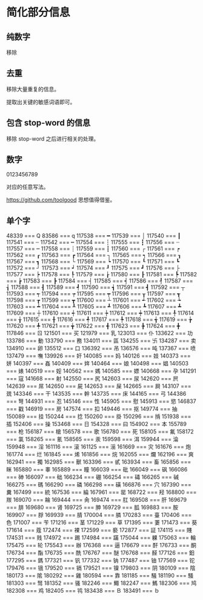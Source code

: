 # 简化部分信息

## 纯数字

移除

## 去重

移除大量重复的信息。

提取出关键的敏感词语即可。

## 包含 stop-word 的信息

移除 stop-word 之后进行相关的处理。

## 数字

0123456789

对应的任意写法。

https://github.com/toolgood 思想值得借鉴。

## 单个字

48339 === Q
83586 === q
117538 === ━
117539 === │
117540 === ┃
117541 === ┄
117542 === ┅
117554 === ┆
117555 === ┇
117556 === ┈
117557 === ┉
117558 === ┊
117559 === ┋
117560 === ┌
117561 === ┍
117562 === ┎
117563 === ┏
117564 === ┐
117565 === ┑
117566 === ┒
117567 === ┓
117568 === └
117569 === ┕
117570 === ┖
117571 === ┗
117572 === ┘
117573 === ┙
117574 === ┚
117575 === ┛
117576 === ├
117577 === ┝
117578 === ┞
117579 === ┟
117580 === ┠
117581 === ┡
117582 === ┢
117583 === ┣
117584 === ┤
117585 === ┥
117586 === ┦
117587 === ┧
117588 === ┨
117589 === ┩
117590 === ┪
117591 === ┫
117592 === ┬
117593 === ┭
117594 === ┮
117595 === ┯
117596 === ┰
117597 === ┱
117598 === ┲
117599 === ┳
117600 === ┴
117601 === ┵
117602 === ┶
117603 === ┷
117604 === ┸
117605 === ┹
117606 === ┺
117607 === ┻
117609 === ┼
117610 === ┽
117611 === ┾
117612 === ┿
117613 === ╀
117614 === ╁
117615 === ╂
117616 === ╃
117617 === ╄
117618 === ╅
117619 === ╆
117620 === ╇
117621 === ╈
117622 === ╉
117623 === ╊
117624 === ╋
117846 === ㄖ
121501 === 买
121979 === 乳
123013 === 仆
133622 === 功
133786 === 動
133790 === 務
134011 === 區
134255 === 卐
134287 === 卖
134910 === 卵
135512 === 口
136392 === 吊
136576 === 吨
137367 === 喷
137479 === 嘸
139926 === 奸
140085 === 妈
140126 === 妓
140373 === 姘
140397 === 姦
140409 === 姩
140464 === 娘
140498 === 娼
140503 === 婊
140519 === 婬
140562 === 媽
140585 === 嫖
140668 === 孕
141291 === 寇
141668 === 射
142550 === 尻
142603 === 尿
142620 === 屄
142639 === 屌
142650 === 屍
142653 === 屎
142665 === 屙
143107 === 巯
143346 === 干
143535 === 幹
143735 === 床
144165 === 弓
144386 === 弩
144931 === 忍
145146 === 性
145905 === 慰
145913 === 慾
146837 === 戳
146919 === 房
147574 === 扣
149446 === 抠
149774 === 抽
150089 === 挂
150244 === 捻
150260 === 掛
150296 === 掯
151938 === 插
152406 === 操
153468 === 日
154328 === 曰
154902 === 本
155789 === 枪
156187 === 槍
156578 === 歌
156780 === 死
158105 === 氟
158172 === 氯
158265 === 氰
158565 === 汞
159598 === 洱
159944 === 淪
159948 === 淫
161116 === 滚
161125 === 滛
161669 === 灾
161676 === 炮
161774 === 烂
161845 === 烯
161856 === 烷
162055 === 爛
162196 === 爽
162941 === 獨
162985 === 獸
163396 === 甙
163934 === 畜
165856 === 眯
165880 === 睾
165889 === 瞳
166039 === 砒
166049 === 砜
166086 === 砷
166097 === 础
166234 === 硼
166254 === 碡
166265 === 碱
166275 === 碼
166290 === 磷
166298 === 磺
166876 === 穴
167390 === 糞
167499 === 統
167536 === 綸
167961 === 罂
168722 === 羟
168800 === 羰
169070 === 耣
169444 === 肏
169474 === 肛
169508 === 肝
169679 === 肼
169680 === 肾
169725 === 胂
169729 === 胍
169883 === 胺
169907 === 脬
169939 === 腈
170004 === 膦
170283 === 臺
170406 === 色
171007 === 苄
171216 === 茎
171229 === 草
171395 === 萋
171473 === 葵
171614 === 蔻
172474 === 裸
172599 === 褻
172877 === 証
174115 === 賤
174531 === 贱
174972 === 踢
174984 === 蹣
175044 === 躶
175063 === 輪
175475 === 轮
175543 === 辦
176368 === 逼
176679 === 酐
176733 === 酮
176734 === 酯
176735 === 酰
176767 === 醚
176768 === 醛
177126 === 鈤
177295 === 鎷
177321 === 钒
177332 === 钠
177487 === 铀
177569 === 铊
179476 === 锇
179520 === 镉
179521 === 镍
179803 === 阴
180109 === 陰
180173 === 隂
180292 === 雞
180594 === 靠
181185 === 騒
181190 === 騷
181303 === 驽
181352 === 骚
182246 === 鯫
182247 === 鰢
182306 === 鸠
182308 === 鸡
182405 === 鸨
183438 === Ｂ
183491 === ｂ
